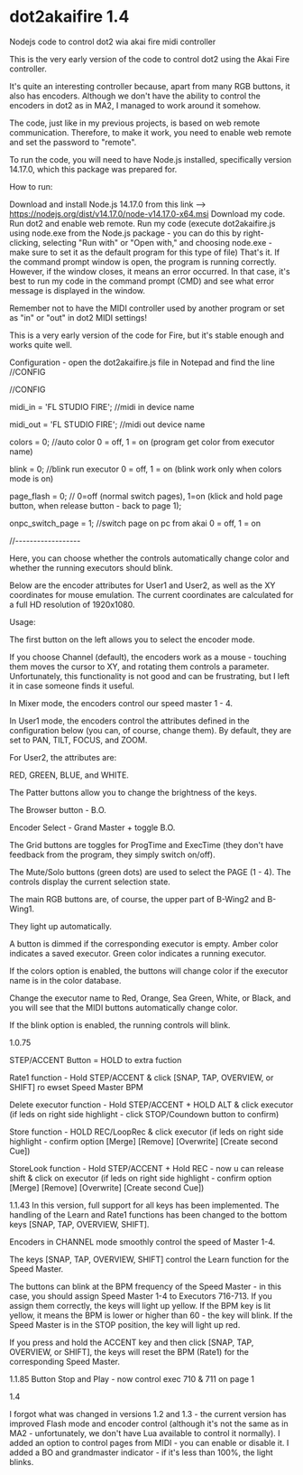 # dot2akaifire 1.4
Nodejs code to control dot2 wia akai fire midi controller

This is the very early version of the code to control dot2 using the Akai Fire controller.

It's quite an interesting controller because, apart from many RGB buttons, it also has encoders. Although we don't have the ability to control the encoders in dot2 as in MA2, I managed to work around it somehow.

The code, just like in my previous projects, is based on web remote communication. Therefore, to make it work, you need to enable web remote and set the password to "remote".

To run the code, you will need to have Node.js installed, specifically version 14.17.0, which this package was prepared for.

How to run:

Download and install Node.js 14.17.0 from this link --> https://nodejs.org/dist/v14.17.0/node-v14.17.0-x64.msi
Download my code.
Run dot2 and enable web remote.
Run my code (execute dot2akaifire.js using node.exe from the Node.js package - you can do this by right-clicking, selecting "Run with" or "Open with," and choosing node.exe - make sure to set it as the default program for this type of file)
That's it. If the command prompt window is open, the program is running correctly. However, if the window closes, it means an error occurred. In that case, it's best to run my code in the command prompt (CMD) and see what error message is displayed in the window.

Remember not to have the MIDI controller used by another program or set as "in" or "out" in dot2 MIDI settings!

This is a very early version of the code for Fire, but it's stable enough and works quite well.


Configuration - open the dot2akaifire.js file in Notepad and find the line //CONFIG

//CONFIG

midi_in = 'FL STUDIO FIRE';     //midi in device name

midi_out = 'FL STUDIO FIRE';    //midi out device name

colors = 0; //auto color 0 = off, 1 = on (program get color from executor name)

blink = 0;  //blink run executor 0 = off, 1 = on (blink work only when colors mode is on)

page_flash = 0; // 0=off (normal switch pages), 1=on (klick and hold page button, when release button - back to page 1);

onpc_switch_page = 1;   //switch page on pc from akai 0 = off, 1 = on


//------------------

Here, you can choose whether the controls automatically change color and whether the running executors should blink.

Below are the encoder attributes for User1 and User2, as well as the XY coordinates for mouse emulation. The current coordinates are calculated for a full HD resolution of 1920x1080.

Usage:

The first button on the left allows you to select the encoder mode.

If you choose Channel (default),
the encoders work as a mouse - touching them moves the cursor to XY, and rotating them controls a parameter. Unfortunately, this functionality is not good and can be frustrating, but I left it in case someone finds it useful.


In Mixer mode,
the encoders control our speed master 1 - 4.


In User1 mode,
the encoders control the attributes defined in the configuration below (you can, of course, change them).
By default, they are set to PAN, TILT, FOCUS, and ZOOM.

For User2, the attributes are:

RED, GREEN, BLUE, and WHITE.

The Patter buttons allow you to change the brightness of the keys.

The Browser button - B.O.

Encoder Select - Grand Master + toggle B.O.

The Grid buttons are toggles for ProgTime and ExecTime (they don't have feedback from the program, they simply switch on/off).

The Mute/Solo buttons (green dots) are used to select the PAGE (1 - 4). The controls display the current selection state.

The main RGB buttons are, of course, the upper part of B-Wing2 and B-Wing1.

They light up automatically.

A button is dimmed if the corresponding executor is empty.
Amber color indicates a saved executor.
Green color indicates a running executor.

If the colors option is enabled, the buttons will change color if the executor name is in the color database.

Change the executor name to Red, Orange, Sea Green, White, or Black, and you will see that the MIDI buttons automatically change color.

If the blink option is enabled, the running controls will blink.

1.0.75

STEP/ACCENT Button = HOLD to extra fuction

Rate1 function - Hold STEP/ACCENT & click [SNAP, TAP, OVERVIEW, or SHIFT] ro ewset Speed Master BPM

Delete executor function - Hold STEP/ACCENT + HOLD ALT & click executor (if leds on right side highlight - click STOP/Coundown button to confirm)

Store function - HOLD REC/LoopRec & click executor (if leds on right side highlight - confirm option [Merge] [Remove] [Overwrite] [Create second Cue])

StoreLook function - Hold STEP/ACCENT + Hold REC  - now u can release shift & click on executor (if leds on right side highlight - confirm option [Merge] [Remove] [Overwrite] [Create second Cue])


1.1.43
In this version, full support for all keys has been implemented.
The handling of the Learn and Rate1 functions has been changed to the bottom keys [SNAP, TAP, OVERVIEW, SHIFT].

Encoders in CHANNEL mode smoothly control the speed of Master 1-4.

The keys [SNAP, TAP, OVERVIEW, SHIFT] control the Learn function for the Speed Master.

The buttons can blink at the BPM frequency of the Speed Master - in this case, you should assign Speed Master 1-4 to Executors 716-713. If you assign them correctly, the keys will light up yellow.
If the BPM key is lit yellow, it means the BPM is lower or higher than 60 - the key will blink. If the Speed Master is in the STOP position, the key will light up red.

If you press and hold the ACCENT key and then click [SNAP, TAP, OVERVIEW, or SHIFT], the keys will reset the BPM (Rate1) for the corresponding Speed Master.


1.1.85
Button Stop and Play - now control exec 710 & 711 on page 1

1.4

I forgot what was changed in versions 1.2 and 1.3 - the current version has improved Flash mode and encoder control (although it's not the same as in MA2 - unfortunately, we don't have Lua available to control it normally).
I added an option to control pages from MIDI - you can enable or disable it.
I added a BO and grandmaster indicator - if it's less than 100%, the light blinks.
